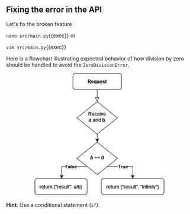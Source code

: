 ## Fixing the error in the API

Let's fix the broken feature

`nano src/main.py`{{exec}} or

`vim src/main.py`{{exec}}

Here is a flowchart illustrating expected behavior of how division by zero should be handled to avoid the `ZeroDivisionError`.

<p align="center">
  <img src="./feature.png" width="350px">
</p>

**Hint**: Use a conditional statement (`if`).
